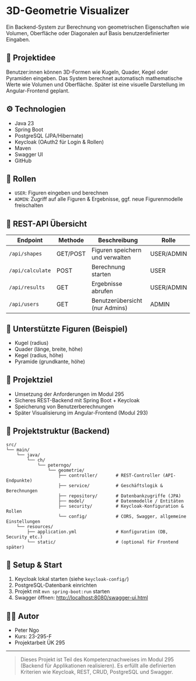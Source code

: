 # 3D-Geometrie Visualizer

Ein Backend-System zur Berechnung von geometrischen Eigenschaften wie Volumen, Oberfläche oder Diagonalen auf Basis benutzerdefinierter Eingaben.

## 🧠 Projektidee

Benutzer:innen können 3D-Formen wie Kugeln, Quader, Kegel oder Pyramiden eingeben. Das System berechnet automatisch mathematische Werte wie Volumen und Oberfläche. Später ist eine visuelle Darstellung im Angular-Frontend geplant.

## ⚙️ Technologien

- Java 23
- Spring Boot
- PostgreSQL (JPA/Hibernate)
- Keycloak (OAuth2 für Login & Rollen)
- Maven
- Swagger UI
- GitHub

## 🔐 Rollen

- `USER`: Figuren eingeben und berechnen
- `ADMIN`: Zugriff auf alle Figuren & Ergebnisse, ggf. neue Figurenmodelle freischalten

## 🧩 REST-API Übersicht

| Endpoint            | Methode | Beschreibung                         | Rolle     |
|---------------------|---------|--------------------------------------|-----------|
| `/api/shapes`       | GET/POST| Figuren speichern und verwalten      | USER/ADMIN|
| `/api/calculate`    | POST    | Berechnung starten                   | USER      |
| `/api/results`      | GET     | Ergebnisse abrufen                   | USER/ADMIN|
| `/api/users`        | GET     | Benutzerübersicht (nur Admins)       | ADMIN     |

## 📐 Unterstützte Figuren (Beispiel)

- Kugel (radius)
- Quader (länge, breite, höhe)
- Kegel (radius, höhe)
- Pyramide (grundkante, höhe)

## 🏁 Projektziel

- Umsetzung der Anforderungen im Modul 295
- Sicheres REST-Backend mit Spring Boot + Keycloak
- Speicherung von Benutzerberechnungen
- Später Visualisierung im Angular-Frontend (Modul 293)

## 📂 Projektstruktur (Backend)
```
src/
└── main/
    └── java/
        └── ch/
            └── peterngo/
                └── geometrie/
                    ├── controller/       # REST-Controller (API-Endpunkte)
                    ├── service/          # Geschäftslogik & Berechnungen
                    ├── repository/       # Datenbankzugriffe (JPA)
                    ├── model/            # Datenmodelle / Entitäten
                    ├── security/         # Keycloak-Konfiguration & Rollen
                    └── config/           # CORS, Swagger, allgemeine Einstellungen
    └── resources/
        ├── application.yml               # Konfiguration (DB, Security etc.)
        └── static/                       # (optional für Frontend später)
```

## 🔧 Setup & Start

1. Keycloak lokal starten (siehe `keycloak-config/`)
2. PostgreSQL-Datenbank einrichten
3. Projekt mit `mvn spring-boot:run` starten
4. Swagger öffnen: [http://localhost:8080/swagger-ui.html](http://localhost:8080/swagger-ui.html)

## 🧑‍💻 Autor

- Peter Ngo
- Kurs: 23-295-F
- Projektarbeit ÜK 295

---

> Dieses Projekt ist Teil des Kompetenznachweises im Modul 295 (Backend für Applikationen realisieren). Es erfüllt alle definierten Kriterien wie Keycloak, REST, CRUD, PostgreSQL und Swagger.
